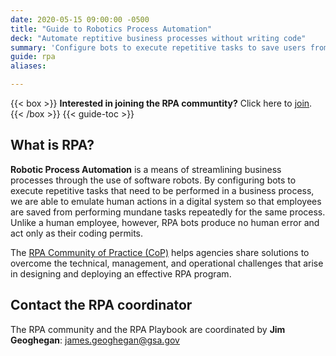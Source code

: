 ```yaml
---
date: 2020-05-15 09:00:00 -0500
title: "Guide to Robotics Process Automation"
deck: "Automate reptitive business processes without writing code"
summary: 'Configure bots to execute repetitive tasks to save users from performing mundane tasks repeatedly for the same process.'
guide: rpa
aliases:

---
```

{{< box >}}
**Interested in joining the RPA communtity?** Click here to [join](https://digital.gov/communities/rpa/).
{{< /box >}}
{{< guide-toc >}}
## What is RPA?

**Robotic Process Automation** is a means of streamlining business processes through the use of software robots. By configuring bots to execute repetitive tasks that need to be performed in a business process, we are able to emulate human actions in a digital system so that employees are saved from performing mundane tasks repeatedly for the same process. Unlike a human employee, however, RPA bots produce no human error and act only as their coding permits.

The [RPA Community of Practice (CoP)](https://digital.gov/communities/rpa/) helps agencies share solutions to overcome the technical, management, and operational challenges that arise in designing and deploying an effective RPA program.

## Contact the RPA coordinator

The RPA community and the RPA Playbook are coordinated by **Jim Geoghegan**: [james.geoghegan@gsa.gov](mailto:james.geoghegan@gsa.gov)
